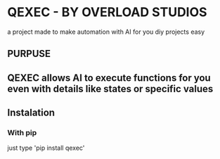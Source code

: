 # QEXEC - BY OVERLOAD STUDIOS
a project made to make automation with AI for you diy projects easy

## PURPUSE

QEXEC allows AI to execute functions for you even with details like states or specific values 
---
## Instalation
### With pip
just type 'pip install qexec'


